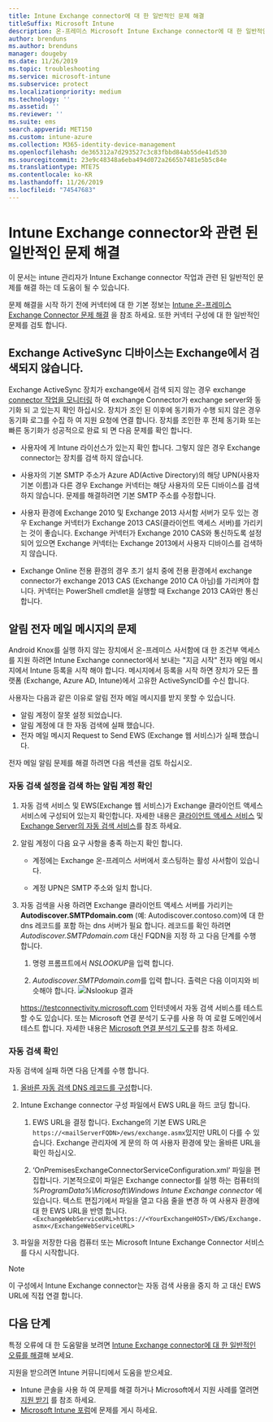 ```yaml
---
title: Intune Exchange connector에 대 한 일반적인 문제 해결
titleSuffix: Microsoft Intune
description: 온-프레미스 Microsoft Intune Exchange connector에 대 한 일반적인 문제를 해결 하 고 해결 합니다.
author: brenduns
ms.author: brenduns
manager: dougeby
ms.date: 11/26/2019
ms.topic: troubleshooting
ms.service: microsoft-intune
ms.subservice: protect
ms.localizationpriority: medium
ms.technology: ''
ms.assetid: ''
ms.reviewer: ''
ms.suite: ems
search.appverid: MET150
ms.custom: intune-azure
ms.collection: M365-identity-device-management
ms.openlocfilehash: de365312a7d293527c3c83fbbd84ab55de41d530
ms.sourcegitcommit: 23e9c48348a6eba494d072a2665b7481e5b5c84e
ms.translationtype: MTE75
ms.contentlocale: ko-KR
ms.lasthandoff: 11/26/2019
ms.locfileid: "74547683"
---
```

# <a name="resolve-common-problems-with-the-intune-exchange-connector"></a>Intune Exchange connector와 관련 된 일반적인 문제 해결
 
이 문서는 intune 관리자가 Intune Exchange connector 작업과 관련 된 일반적인 문제를 해결 하는 데 도움이 될 수 있습니다.

문제 해결을 시작 하기 전에 커넥터에 대 한 기본 정보는 [Intune 온-프레미스 Exchange Connector 문제 해결](troubleshoot-exchange-connector.md) 을 참조 하세요. 또한 커넥터 구성에 대 한 일반적인 문제를 검토 합니다.

## <a name="an-exchange-activesync-device-isnt-discovered-from-exchange"></a>Exchange ActiveSync 디바이스는 Exchange에서 검색되지 않습니다.

Exchange ActiveSync 장치가 exchange에서 검색 되지 않는 경우 exchange [connector 작업을 모니터링](exchange-connector-install.md#on-premises-intune-exchange-connector-high-availability-support) 하 여 exchange Connector가 exchange server와 동기화 되 고 있는지 확인 하십시오. 장치가 조인 된 이후에 동기화가 수행 되지 않은 경우 동기화 로그를 수집 하 여 지원 요청에 연결 합니다. 장치를 조인한 후 전체 동기화 또는 빠른 동기화가 성공적으로 완료 되 면 다음 문제를 확인 합니다.

- 사용자에 게 Intune 라이선스가 있는지 확인 합니다. 그렇지 않은 경우 Exchange connector는 장치를 검색 하지 않습니다.

- 사용자의 기본 SMTP 주소가 Azure AD(Active Directory)의 해당 UPN(사용자 기본 이름)과 다른 경우 Exchange 커넥터는 해당 사용자의 모든 디바이스를 검색하지 않습니다. 문제를 해결하려면 기본 SMTP 주소를 수정합니다.

- 사용자 환경에 Exchange 2010 및 Exchange 2013 사서함 서버가 모두 있는 경우 Exchange 커넥터가 Exchange 2013 CAS(클라이언트 액세스 서버)를 가리키는 것이 좋습니다. Exchange 커넥터가 Exchange 2010 CAS와 통신하도록 설정되어 있으면 Exchange 커넥터는 Exchange 2013에서 사용자 디바이스를 검색하지 않습니다.

- Exchange Online 전용 환경의 경우 초기 설치 중에 전용 환경에서 exchange connector가 exchange 2013 CAS (Exchange 2010 CA 아님)를 가리켜야 합니다. 커넥터는 PowerShell cmdlet을 실행할 때 Exchange 2013 CA와만 통신 합니다.

## <a name="problems-with-the-notification-email-message"></a>알림 전자 메일 메시지의 문제

Android Knox를 실행 하지 않는 장치에서 온-프레미스 사서함에 대 한 조건부 액세스를 지원 하려면 Intune Exchange connector에서 보내는 "지금 시작" 전자 메일 메시지에서 Intune 등록을 시작 해야 합니다. 메시지에서 등록을 시작 하면 장치가 모든 플랫폼 (Exchange, Azure AD, Intune)에서 고유한 ActiveSyncID를 수신 합니다.

사용자는 다음과 같은 이유로 알림 전자 메일 메시지를 받지 못할 수 있습니다.

- 알림 계정이 잘못 설정 되었습니다.
- 알림 계정에 대 한 자동 검색에 실패 했습니다.
- 전자 메일 메시지 Request to Send EWS (Exchange 웹 서비스)가 실패 했습니다.

전자 메일 알림 문제를 해결 하려면 다음 섹션을 검토 하십시오.

### <a name="check-the-notification-account-that-retrieves-autodiscover-settings"></a>자동 검색 설정을 검색 하는 알림 계정 확인

1. 자동 검색 서비스 및 EWS(Exchange 웹 서비스)가 Exchange 클라이언트 액세스 서비스에 구성되어 있는지 확인합니다. 자세한 내용은 [클라이언트 액세스 서비스](https://docs.microsoft.com/Exchange/architecture/client-access/client-access) 및 [Exchange Server의 자동 검색 서비스](https://docs.microsoft.com/Exchange/architecture/client-access/autodiscover?view=exchserver-2019)를 참조 하세요.

2. 알림 계정이 다음 요구 사항을 충족 하는지 확인 합니다.

   - 계정에는 Exchange 온-프레미스 서버에서 호스팅하는 활성 사서함이 있습니다.

   - 계정 UPN은 SMTP 주소와 일치 합니다.

3. 자동 검색을 사용 하려면 Exchange 클라이언트 액세스 서버를 가리키는 **Autodiscover.SMTPdomain.com** (예: Autodiscover.contoso.com)에 대 한 dns 레코드를 포함 하는 dns 서버가 필요 합니다. 레코드를 확인 하려면 *Autodiscover.SMTPdomain.com* 대신 FQDN을 지정 하 고 다음 단계를 수행 합니다.

   1. 명령 프롬프트에서 *NSLOOKUP*을 입력 합니다.

   2. *Autodiscover.SMTPdomain.com*를 입력 합니다. 출력은 다음 이미지와 비슷해야 합니다. ![Nslookup 결과](./media/troubleshoot-exchange-connector-common-problems/nslookup-results.png
      )

   https://testconnectivity.microsoft.com 인터넷에서 자동 검색 서비스를 테스트할 수도 있습니다. 또는 Microsoft 연결 분석기 도구를 사용 하 여 로컬 도메인에서 테스트 합니다. 자세한 내용은 [Microsoft 연결 분석기 도구](https://docs.microsoft.com/previous-versions/office/exchange-remote-connectivity/jj851141(v=exchg.80))를 참조 하세요.


### <a name="check-autodiscovery"></a>자동 검색 확인

자동 검색에 실패 하면 다음 단계를 수행 합니다.

1. [올바른 자동 검색 DNS 레코드를 구성](https://docs.microsoft.com/previous-versions/exchange-server/exchange-150/mt473798(v=exchg.150))합니다.

2. Intune Exchange connector 구성 파일에서 EWS URL을 하드 코딩 합니다.

   1. EWS URL을 결정 합니다. Exchange의 기본 EWS URL은 `https://<mailServerFQDN>/ews/exchange.asmx`있지만 URL이 다를 수 있습니다. Exchange 관리자에 게 문의 하 여 사용자 환경에 맞는 올바른 URL을 확인 하십시오.

   2. ‘OnPremisesExchangeConnectorServiceConfiguration.xml’ 파일을 편집합니다.  기본적으로이 파일은 Exchange connector를 실행 하는 컴퓨터의 *%ProgramData%\Microsoft\Windows Intune Exchange connector* 에 있습니다. 텍스트 편집기에서 파일을 열고 다음 줄을 변경 하 여 사용자 환경에 대 한 EWS URL을 반영 합니다. `<ExchangeWebServiceURL>https://<YourExchangeHOST>/EWS/Exchange.asmx</ExchangeWebServiceURL>`

3. 파일을 저장한 다음 컴퓨터 또는 Microsoft Intune Exchange Connector 서비스를 다시 시작합니다.

>[!NOTE]
> 이 구성에서 Intune Exchange connector는 자동 검색 사용을 중지 하 고 대신 EWS URL에 직접 연결 합니다.

## <a name="next-steps"></a>다음 단계

특정 오류에 대 한 도움말을 보려면 [Intune Exchange connector에 대 한 일반적인 오류를 해결](troubleshoot-exchange-connector-common-errors.md)해 보세요.

지원을 받으려면 Intune 커뮤니티에서 도움을 받으세요.

- Intune 콘솔을 사용 하 여 문제를 해결 하거나 Microsoft에서 지원 사례를 열려면 [지원 받기](../fundamentals/get-support.md) 를 참조 하세요.
- [Microsoft Intune 포럼](https://social.technet.microsoft.com/Forums/home?forum=microsoftintuneprod)에 문제를 게시 하세요.